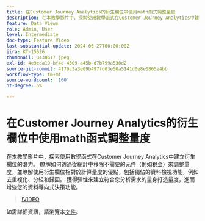 ```yaml
---
title: 在Customer Journey Analytics的衍生欄位中使用math函式調整量度
description: 在本教學影片中，探索使用數學函式在Customer Journey Analytics中建立衍生欄位的潛力。 瞭解如何透過從總計中移除不需要的元件（例如稅金）來調整量度，並瞭解使用衍生欄位相對於計算量度的優點，包括獨佔的資料檢視功能，例如去重複化、分組和歸因。
feature: Data Views
role: Admin, User
level: Intermediate
doc-type: Feature Video
last-substantial-update: 2024-06-27T00:00:00Z
jira: KT-15526
thumbnail: 3430617.jpeg
exl-id: 4e9eda19-bf4e-4509-a45b-d7b799a530d2
source-git-commit: 4170c3a3e09b497fd03e50a5141d0e8e0865e4bb
workflow-type: tm+mt
source-wordcount: '160'
ht-degree: 5%

---
```


# 在Customer Journey Analytics的衍生欄位中使用math函式調整量度

在本教學影片中，探索使用數學函式在Customer Journey Analytics中建立衍生欄位的潛力。 瞭解如何透過從總計中移除不需要的元件（例如稅金）來調整量度，並瞭解使用衍生欄位相對於計算量度的優點，包括獨佔的資料檢視功能，例如去重複化、分組和歸因。 獲得彈性來建立符合您分析需求的量身打造量度，進而增強您的資料導向式決策功能。

>[!VIDEO](https://video.tv.adobe.com/v/3447220?captions=chi_hant)

如需詳細資訊，請瀏覽本[文件](https://experienceleague.adobe.com/zh-hant/docs/analytics-platform/using/cja-dataviews/derived-fields)。
